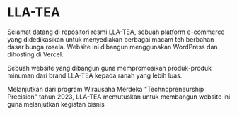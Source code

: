 # LLA-TEA

Selamat datang di repositori resmi LLA-TEA, sebuah platform e-commerce yang didedikasikan untuk menyediakan berbagai macam teh berbahan dasar bunga rosela. Website ini dibangun menggunakan WordPress dan dihosting di Vercel.

Sebuah website yang dibangun guna mempromosikan produk-produk minuman dari brand LLA-TEA kepada ranah yang lebih luas.

Melanjutkan dari program Wirausaha Merdeka "Technopreneurship Precision" tahun 2023, LLA-TEA memutuskan untuk membangun website ini guna melanjutkan kegiatan bisnis
